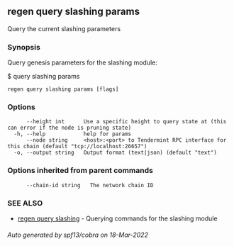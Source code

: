 ## regen query slashing params

Query the current slashing parameters

### Synopsis

Query genesis parameters for the slashing module:

$ <appd> query slashing params

```
regen query slashing params [flags]
```

### Options

```
      --height int      Use a specific height to query state at (this can error if the node is pruning state)
  -h, --help            help for params
      --node string     <host>:<port> to Tendermint RPC interface for this chain (default "tcp://localhost:26657")
  -o, --output string   Output format (text|json) (default "text")
```

### Options inherited from parent commands

```
      --chain-id string   The network chain ID
```

### SEE ALSO

* [regen query slashing](regen_query_slashing.md)	 - Querying commands for the slashing module

###### Auto generated by spf13/cobra on 18-Mar-2022
